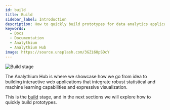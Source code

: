 ```yaml
---
id: build
title: Build
sidebar_label: Introduction
description: How to quickly build prototypes for data analytics applications.
keywords:
  - Docs
  - Documentation
  - Analythium
  - Analythium Hub
image: https://source.unsplash.com/3GZi6OpSDcY
---
```


![Build stage](../../img/undraw_abstract_x68e_build.svg)

The Analythium Hub is where we showcase how we go from idea to building interactive
web applications that integrate robust statistical and machine learning
capabilities and expressive visualization.

This is the [build](build) stage, and in the next sections we will
explore how to quickly build prototypes.
